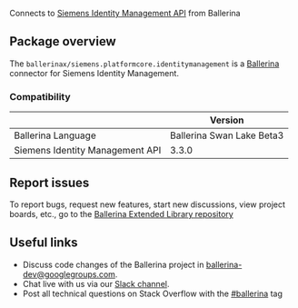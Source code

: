 Connects to [Siemens Identity Management API](https://developer.mindsphere.io/apis/core-identitymanagement/api-identitymanagement-overview.html) from Ballerina

## Package overview
The `ballerinax/siemens.platformcore.identitymanagement` is a [Ballerina](https://ballerina.io/) connector for Siemens Identity Management.

### Compatibility
|                                   | Version                   |
|-----------------------------------|---------------------------|
| Ballerina Language                | Ballerina Swan Lake Beta3 |
| Siemens Identity Management  API  | 3.3.0                     |

## Report issues
To report bugs, request new features, start new discussions, view project boards, etc., go to the [Ballerina Extended Library repository](https://github.com/ballerina-platform/ballerina-extended-library)

## Useful links
- Discuss code changes of the Ballerina project in [ballerina-dev@googlegroups.com](mailto:ballerina-dev@googlegroups.com).
- Chat live with us via our [Slack channel](https://ballerina.io/community/slack/).
- Post all technical questions on Stack Overflow with the [#ballerina](https://stackoverflow.com/questions/tagged/ballerina) tag
